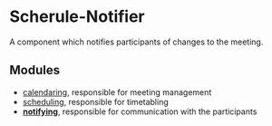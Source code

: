 # Scherule-Notifier
A component which notifies participants of changes to the meeting.

## Modules
* [calendaring](https://github.com/Scherule/Scherule-calendaring), responsible for meeting management
* [scheduling](https://github.com/Scherule/Scherule-scheduling), responsible for timetabling
* **[notifying](https://github.com/Scherule/Scherule-notifying)**, responsible for communication with the participants
